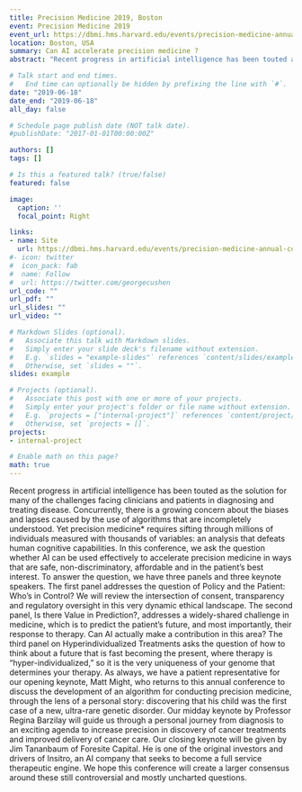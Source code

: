 ```yaml
---
title: Precision Medicine 2019, Boston
event: Precision Medicine 2019
event_url: https://dbmi.hms.harvard.edu/events/precision-medicine-annual-conference/2019-ai-medicine
location: Boston, USA
summary: Can AI accelerate precision medicine ?
abstract: "Recent progress in artificial intelligence has been touted as the solution for many of the challenges facing clinicians and patients in diagnosing and treating disease. Concurrently, there is a growing concern about the biases and lapses caused by the use of algorithms that are incompletely understood. Yet precision medicine* requires sifting through millions of individuals measured with thousands of variables: an analysis that defeats human cognitive capabilities. In this conference, we ask the question whether AI can be used effectively to accelerate precision medicine in ways that are safe, non-discriminatory, affordable and in the patient’s best interest. "

# Talk start and end times.
#   End time can optionally be hidden by prefixing the line with `#`.
date: "2019-06-18"
date_end: "2019-06-18"
all_day: false

# Schedule page publish date (NOT talk date).
#publishDate: "2017-01-01T00:00:00Z"

authors: []
tags: []

# Is this a featured talk? (true/false)
featured: false

image:
  caption: ''
  focal_point: Right

links:
- name: Site
  url: https://dbmi.hms.harvard.edu/events/precision-medicine-annual-conference/2019-ai-medicine/
#- icon: twitter
#  icon_pack: fab
#  name: Follow
#  url: https://twitter.com/georgecushen
url_code: ""
url_pdf: ""
url_slides: ""
url_video: ""

# Markdown Slides (optional).
#   Associate this talk with Markdown slides.
#   Simply enter your slide deck's filename without extension.
#   E.g. `slides = "example-slides"` references `content/slides/example-slides.md`.
#   Otherwise, set `slides = ""`.
slides: example

# Projects (optional).
#   Associate this post with one or more of your projects.
#   Simply enter your project's folder or file name without extension.
#   E.g. `projects = ["internal-project"]` references `content/project/deep-learning/index.md`.
#   Otherwise, set `projects = []`.
projects:
- internal-project

# Enable math on this page?
math: true
---
```


Recent progress in artificial intelligence has been touted as the solution for many of the challenges facing clinicians and patients in diagnosing and treating disease. Concurrently, there is a growing concern about the biases and lapses caused by the use of algorithms that are incompletely understood. Yet precision medicine* requires sifting through millions of individuals measured with thousands of variables: an analysis that defeats human cognitive capabilities. In this conference, we ask the question whether AI can be used effectively to accelerate precision medicine in ways that are safe, non-discriminatory, affordable and in the patient’s best interest. To answer the question, we have three panels and three keynote speakers. The first panel addresses the question of Policy and the Patient: Who’s in Control? We will review the intersection of consent, transparency and regulatory oversight in this very dynamic ethical landscape. The second panel, Is there Value in Prediction?, addresses a widely-shared challenge in medicine, which is to predict the patient’s future, and most importantly, their response to therapy. Can AI actually make a contribution in this area? The third panel on Hyperindividualized Treatments asks the question of how to think about a future that is fast becoming the present, where therapy is “hyper-individualized,” so it is the very uniqueness of your genome that determines your therapy. As always, we have a patient representative for our opening keynote, Matt Might, who returns to this annual conference to discuss the development of an algorithm for conducting precision medicine, through the lens of a personal story: discovering that his child was the first case of a new, ultra-rare genetic disorder. Our midday keynote by Professor Regina Barzilay will guide us through a personal journey from diagnosis to an exciting agenda to increase precision in discovery of cancer treatments and improved delivery of cancer care. Our closing keynote will be given by Jim Tananbaum of Foresite Capital. He is one of the original investors and drivers of Insitro, an AI company that seeks to become a full service therapeutic engine. We hope this conference will create a larger consensus around these still controversial and mostly uncharted questions.